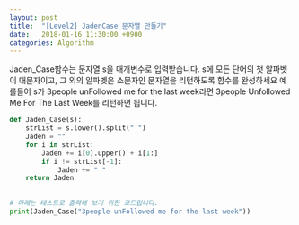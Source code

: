 ```yaml
---
layout: post
title:  "[Level2] JadenCase 문자열 만들기"
date:   2018-01-16 11:30:00 +0900
categories: Algorithm
---
```


Jaden_Case함수는 문자열 s을 매개변수로 입력받습니다.
s에 모든 단어의 첫 알파벳이 대문자이고, 그 외의 알파벳은 소문자인 문자열을 리턴하도록 함수를 완성하세요
예를들어 s가 3people unFollowed me for the last week라면 3people Unfollowed Me For The Last Week를 리턴하면 됩니다.

```python
def Jaden_Case(s):
    strList = s.lower().split(" ")
    Jaden = ""
    for i in strList:
        Jaden += i[0].upper() + i[1:]
        if i != strList[-1]:
            Jaden += " "
    return Jaden
 
    
# 아래는 테스트로 출력해 보기 위한 코드입니다.
print(Jaden_Case("3people unFollowed me for the last week"))
```
